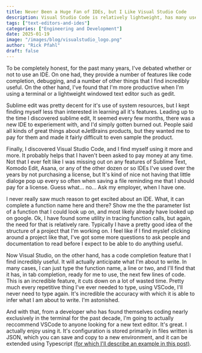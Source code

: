 ```yaml
---
title: Never Been a Huge Fan of IDEs, but I Like Visual Studio Code
description: Visual Studio Code is relatively lightweight, has many useful features, a FOSS version, its settings are stored in files, and extensions are easy to write. 
tags: ["text-editors-and-ides"]
categories: ["Engineering and Development"]
date: 2025-01-19
image: "/images/blog/visualstudio_logo.png"
author: "Rick Pfahl"
draft: false
---
```


To be completely honest, for the past many years, I've debated whether or not to use an IDE. On one had, they provide a number of features like code completion, debugging, and a number of other things that I find incredibly useful. On the other hand, I've found that I'm more productive when I'm using a terminal or a lightweight windowed text editor such as gedit.

Sublime edit was pretty decent for it's use of system resources, but I kept finding myself less than interested in learning all it's features. Leading up to the time I discovered sublime edit, It seemed every few months, there was a new IDE to experiement with, and I'd simply gotten burned out. People said all kinds of great things about eJetBrains products, but they wanted me to pay for them and made it fairly difficult to even sample the product.

Finally, I discovered Visual Studio Code, and I find myself using it more and more. It probably helps that I haven't been asked to pay money at any time. Not that I ever felt like I was missing out on any features of Sublime Text, Komodo Edit, Asana, or any of the other dozen or so IDEs I've used over the years by not purchasing a license, but It's kind of nice not having that little dialoge pop up every so often when saving a file reminding me that I should pay for a license. Guess what... no... Ask my employer, when I have one.  

I never really saw much reason to get excited about an IDE. What, it can complete a function name here and there? Show me the the parameter list of a function that I could look up on, and most likely already have looked up on google. Ok, I have found some utility in tracing function calls, but again, the need for that is relatively rare. Typically I have a pretty good idea of the structure of a project that I'm working on. I feel like if I find myslef clicking around a project like that, I've got some more questions to ask people and documentation to read before I expect to be able to do anything useful.

Now Visual Studio, on the other hand, has a code completion feature that I find incredibly useful. It will actually anticipate what I'm about to write. In many cases, I can just type the function name, a line or two, and I'll find that it has, in tab completion, ready for me to use, the next few lines of code. This is an incredible feature, it cuts down on a lot of wasted time. Pretty much every repetitive thing I've ever needed to type, using VSCode, I'll never need to type again. It's incredible the accuracy with which it is able to infer what I am about to write. I'm astonished.

And with that, from a developer who has found themselves coding nearly exclusively in the terminal for the past decade, I'm going to actually reccommend VSCode to anyone looking for a new text editor. It's great. I actually enjoy using it. It's configuration is stored primarily in files written is JSON, which you can save and copy to a new environment, and it can be extended using Typescript [(for which I'll describe an example in this post)](/posts/vscode-text-filter-extension/).
